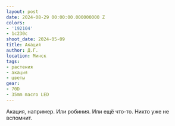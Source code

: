 ```yaml
---
layout: post
date: 2024-08-29 00:00:00.000000000 Z
colors:
- '192104'
- 1c230c
shoot_date: 2024-05-09
title: Акация
author: Д.Г.
location: Минск
tags:
- растения
- акация
- цветы
gear:
- 70D
- 35mm macro LED
---
```

Акация, например. Или робиния. Или ещё что-то. Никто уже не вспомнит.

